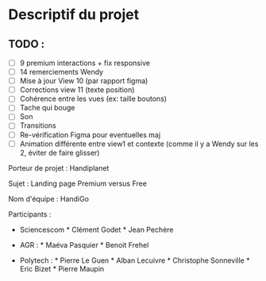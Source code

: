 # Descriptif du projet

## TODO :
- [ ] 9 premium interactions + fix responsive
- [ ] 14 remerciements Wendy
- [ ] Mise à jour View 10 (par rapport figma)
- [ ] Corrections view 11 (texte position)
- [ ] Cohérence entre les vues (ex: taille boutons)
- [ ] Tache qui bouge
- [ ] Son
- [ ] Transitions
- [ ] Re-vérification Figma pour eventuelles maj
- [ ] Animation différente entre view1 et contexte (comme il y a Wendy sur les 2, éviter de faire glisser)

Porteur de projet : Handiplanet

Sujet : Landing page Premium versus Free

Nom d'équipe : HandiGo

Participants : 

- Sciencescom   * Clément Godet
                * Jean Pechère

- AGR :         * Maéva Pasquier
                * Benoit Frehel

- Polytech :    * Pierre Le Guen
                * Alban Lecuivre
                * Christophe Sonneville
                * Eric Bizet
                * Pierre Maupin

